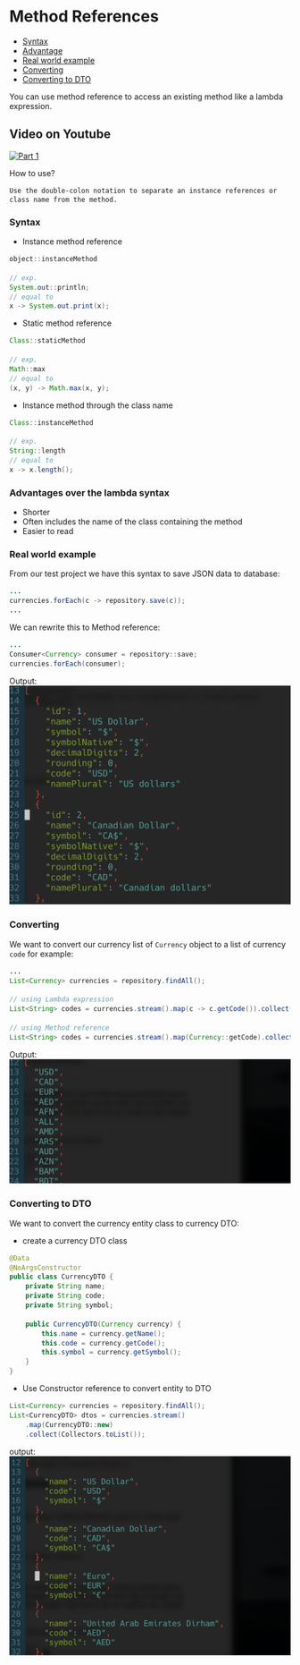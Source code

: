 # Method References
- [Syntax](#syntax)
- [Advantage](#advantages-over-the-lambda-syntax)
- [Real world example](#real-world-example)
- [Converting](#converting)
- [Converting to DTO](#converting-to-dto)

You can use method reference to access an existing method like a lambda expression.

## Video on Youtube
[![Part 1](https://img.youtube.com/vi/nqR2N-Mdhdw/maxresdefault.jpg)](https://youtu.be/nqR2N-Mdhdw)

How to use?
```
Use the double-colon notation to separate an instance references or class name from the method.
```
### Syntax
- Instance method reference
```java
object::instanceMethod

// exp.
System.out::println;
// equal to
x -> System.out.print(x);

```
- Static method reference
```java
Class::staticMethod

// exp.
Math::max
// equal to
(x, y) -> Math.max(x, y);
```
- Instance method through the class name
```java
Class::instanceMethod

// exp.
String::length
// equal to
x -> x.length();
```
### Advantages over the lambda syntax
- Shorter
- Often includes the name of the class containing the method
- Easier to read

### Real world example
From our test project we have this syntax to save JSON data to database:
```java
...
currencies.forEach(c -> repository.save(c));
...
```
We can rewrite this to Method reference:
```java
...
Consumer<Currency> consumer = repository::save;
currencies.forEach(consumer);
```
Output:
![img.method-ref-03]
### Converting
We want to convert our currency list of `Currency` object to a list of currency `code` for example:
```java
...
List<Currency> currencies = repository.findAll();

// using Lambda expression
List<String> codes = currencies.stream().map(c -> c.getCode()).collect(Collectors.toList());

// using Method reference
List<String> codes = currencies.stream().map(Currency::getCode).collect(Collectors.toList());

```
Output:
![img.method-ref-02]
### Converting to DTO
We want to convert the currency entity class to currency DTO:
- create a currency DTO class 
```java
@Data
@NoArgsConstructor
public class CurrencyDTO {
    private String name;
    private String code;
    private String symbol;

    public CurrencyDTO(Currency currency) {
        this.name = currency.getName();
        this.code = currency.getCode();
        this.symbol = currency.getSymbol();
    }
}
```
- Use Constructor reference to convert entity to DTO
```java
List<Currency> currencies = repository.findAll();
List<CurrencyDTO> dtos = currencies.stream()
    .map(CurrencyDTO::new)
    .collect(Collectors.toList());
```
output:
![img.method-ref-01]

[img.method-ref-01]: img/method-ref-01.png
[img.method-ref-02]: img/method-ref-02.png
[img.method-ref-03]: img/method-ref-03.png	 
